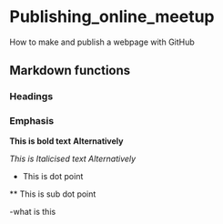 # Publishing_online_meetup
How to make and publish a webpage with GitHub

## Markdown functions
### Headings

### Emphasis
  **This is bold text**
  __Alternatively__
  
  *This is Italicised text*
  _Alternatively_
  
  * This is dot point
  
  ** This is sub dot point
  
  -what is this

